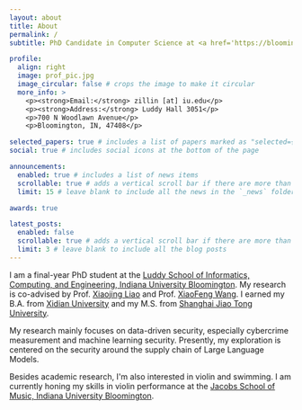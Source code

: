 ```yaml
---
layout: about
title: About
permalink: /
subtitle: PhD Candidate in Computer Science at <a href='https://bloomington.iu.edu/'>Indiana University Bloomington</a>.

profile:
  align: right
  image: prof_pic.jpg
  image_circular: false # crops the image to make it circular
  more_info: >
    <p><strong>Email:</strong> zillin [at] iu.edu</p>
    <p><strong>Address:</strong> Luddy Hall 3051</p>
    <p>700 N Woodlawn Avenue</p>
    <p>Bloomington, IN, 47408</p>

selected_papers: true # includes a list of papers marked as "selected={true}"
social: true # includes social icons at the bottom of the page

announcements:
  enabled: true # includes a list of news items
  scrollable: true # adds a vertical scroll bar if there are more than 3 news items
  limit: 15 # leave blank to include all the news in the `_news` folder

awards: true

latest_posts:
  enabled: false
  scrollable: true # adds a vertical scroll bar if there are more than 3 new posts items
  limit: 3 # leave blank to include all the blog posts
---
```


I am a final-year PhD student at the [Luddy School of Informatics, Computing, and Engineering, Indiana University Bloomington](https://luddy.indiana.edu/). My research is co-advised by Prof. [Xiaojing Liao](https://www.xiaojingliao.com/) and Prof. [XiaoFeng Wang](https://wangxiaofeng7.github.io/). I earned my B.A. from [Xidian University](https://en.xidian.edu.cn/) and my M.S. from [Shanghai Jiao Tong University](https://en.sjtu.edu.cn/).

My research mainly focuses on data-driven security, especially cybercrime measurement and machine learning security. Presently, my exploration is centered on the security around the supply chain of Large Language Models.

Besides academic research, I'm also interested in violin and swimming. I am currently honing my skills in violin performance at the [Jacobs School of Music, Indiana University Bloomington](https://music.indiana.edu/).
